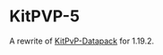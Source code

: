 # KitPVP-5

A rewrite of [KitPvP-Datapack](https://github.com/Up-Level/KitPvP-Datapack) for 1.19.2.
